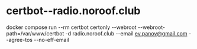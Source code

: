 # certbot--radio.noroof.club

docker compose run --rm certbot certonly --webroot --webroot-path=/var/www/certbot -d radio.noroof.club --email ev.panov@gmail.com --agree-tos --no-eff-email